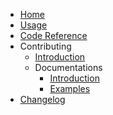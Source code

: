 * [Home](index.md)
* [Usage](usage/index.md)
* [Code Reference](reference/)
* Contributing
	* [Introduction](dev/contributing.md)
	* Documentations
		* [Introduction](dev/docs/index.md)
		* [Examples](dev/docs/examples.md)
* [Changelog](changelog.md)
